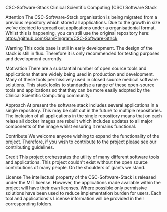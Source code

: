 CSC-Software-Stack
Clinical Scientific Computing (CSC) Software Stack

Attention
The CSC-Software-Stack organisation is being migrated from a previous repository which stored all applications. Due to the growth in size we've decided to spread out applications under a organisationial format. Whilst this is happening, you can still use the original repository here: https://github.com/SamPIngram/CSC-Software-Stack 

Warning
This code base is still in early development. The design of the stack is still in flux. Therefore it is only recommended for testing purposes and development currently.

Motivation
There are a substantial number of open source tools and applications that are widely being used in production and development. Many of these tools permissively used in closed source medical software solutions. This stack looks to standardise a range of these open-source tools and applications so that they can be more easily adopted by the Clinical Scientific Computing community.

Approach
At present the software stack includes several applications in a single repository. This may be split out in the future to multiple repositories. The inclusion of all applications in the single repository means that on each relase all docker images are rebuilt which includes updates to all major components of the image whilst ensuring it remains functional.

Contribute
We welcome anyone wishing to expand the functionality of the project. Therefore, if you wish to contribute to the project please see our contributing guidelines.

Credit
This project orchestrates the utility of many different software tools and applications. This project couldn't exist without the open source contributions of many people. On the shoulders of giants we stand.

License
The intellectual property of the CSC-Software-Stack is released under the MIT license. However, the applications made available within the project will have their own licenses. Where possible only permissive solutions have been used to reduce implementation burden for users. Each tool and applications's License information will be provided in their corresponding folders.